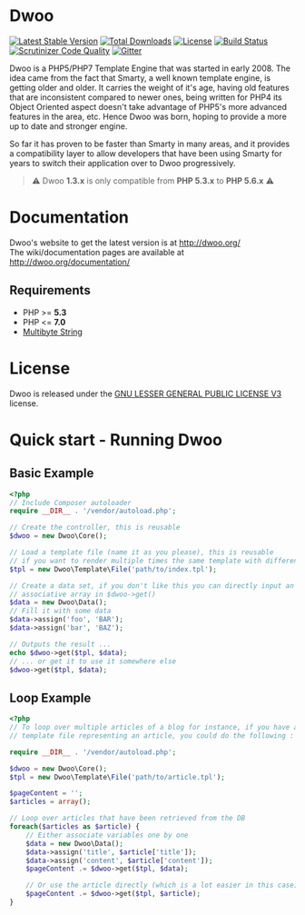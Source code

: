 Dwoo
====
[![Latest Stable Version](https://poser.pugx.org/dwoo/dwoo/v/stable?format=flat-square)](https://packagist.org/packages/dwoo/dwoo)
[![Total Downloads](https://poser.pugx.org/dwoo/dwoo/downloads?format=flat-square)](https://packagist.org/packages/dwoo/dwoo)
[![License](https://poser.pugx.org/dwoo/dwoo/license?format=flat-square)](https://packagist.org/packages/dwoo/dwoo)
[![Build Status](https://travis-ci.org/dwoo-project/dwoo.svg?branch=master)](https://travis-ci.org/dwoo-project/dwoo)
[![Scrutinizer Code Quality](https://scrutinizer-ci.com/g/dwoo-project/dwoo/badges/quality-score.png?b=master)](https://scrutinizer-ci.com/g/dwoo-project/dwoo/?branch=1.2)
[![Gitter](https://badges.gitter.im/dwoo_project/support.svg)](https://gitter.im/dwoo_project/support?utm_source=badge&utm_medium=badge&utm_campaign=pr-badge)

Dwoo is a PHP5/PHP7 Template Engine that was started in early 2008. The idea came
from the fact that Smarty, a well known template engine, is getting older and
older. It carries the weight of it's age, having old features that are
inconsistent compared to newer ones, being written for PHP4 its Object
Oriented aspect doesn't take advantage of PHP5's more advanced features in
the area, etc. Hence Dwoo was born, hoping to provide a more up to date and
stronger engine.

So far it has proven to be faster than Smarty in many areas, and it provides
a compatibility layer to allow developers that have been using Smarty for
years to switch their application over to Dwoo progressively.

> ⚠ Dwoo **1.3.x** is only compatible from **PHP 5.3.x** to **PHP 5.6.x** ⚠

Documentation
=============
Dwoo's website to get the latest version is at http://dwoo.org/   
The wiki/documentation pages are available at http://dwoo.org/documentation/

Requirements
------------
* PHP >= **5.3**
* PHP <= **7.0**
* [Multibyte String](http://php.net/manual/en/book.mbstring.php)

License
=======
Dwoo is released under the [GNU LESSER GENERAL PUBLIC LICENSE V3](./LICENSE.md) license.

Quick start - Running Dwoo
==========================

Basic Example
-------------
```php
<?php
// Include Composer autoloader
require __DIR__ . '/vendor/autoload.php';

// Create the controller, this is reusable
$dwoo = new Dwoo\Core();

// Load a template file (name it as you please), this is reusable
// if you want to render multiple times the same template with different data
$tpl = new Dwoo\Template\File('path/to/index.tpl');

// Create a data set, if you don't like this you can directly input an
// associative array in $dwoo->get()
$data = new Dwoo\Data();
// Fill it with some data
$data->assign('foo', 'BAR');
$data->assign('bar', 'BAZ');

// Outputs the result ...
echo $dwoo->get($tpl, $data);
// ... or get it to use it somewhere else
$dwoo->get($tpl, $data);
```

Loop Example
------------
```php
<?php
// To loop over multiple articles of a blog for instance, if you have a
// template file representing an article, you could do the following :

require __DIR__ . '/vendor/autoload.php';

$dwoo = new Dwoo\Core();
$tpl = new Dwoo\Template\File('path/to/article.tpl');

$pageContent = '';
$articles = array();

// Loop over articles that have been retrieved from the DB
foreach($articles as $article) {
    // Either associate variables one by one
    $data = new Dwoo\Data();
    $data->assign('title', $article['title']);
    $data->assign('content', $article['content']);
    $pageContent .= $dwoo->get($tpl, $data);

    // Or use the article directly (which is a lot easier in this case)
    $pageContent .= $dwoo->get($tpl, $article);
}
```